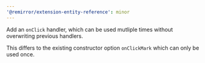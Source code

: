 ```yaml
---
'@remirror/extension-entity-reference': minor
---
```


Add an `onClick` handler, which can be used mutliple times without overwriting previous handlers.

This differs to the existing constructor option `onClickMark` which can only be used once.
